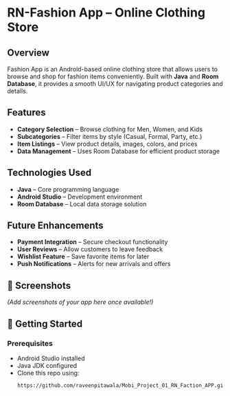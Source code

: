 # RN-Fashion App – Online Clothing Store  

## Overview  
Fashion App is an Android-based online clothing store that allows users to browse and shop for fashion items conveniently. Built with **Java** and **Room Database**, it provides a smooth UI/UX for navigating product categories and details.

## Features  
- **Category Selection** – Browse clothing for Men, Women, and Kids  
- **Subcategories** – Filter items by style (Casual, Formal, Party, etc.)  
- **Item Listings** – View product details, images, colors, and prices  
- **Data Management** – Uses Room Database for efficient product storage  

## Technologies Used  
- **Java** – Core programming language  
- **Android Studio** – Development environment  
- **Room Database** – Local data storage solution  

## Future Enhancements  
- **Payment Integration** – Secure checkout functionality  
- **User Reviews** – Allow customers to leave feedback  
- **Wishlist Feature** – Save favorite items for later  
- **Push Notifications** – Alerts for new arrivals and offers  

## 📸 Screenshots  
*(Add screenshots of your app here once available!)*  

## 🔗 Getting Started  
### Prerequisites  
- Android Studio installed  
- Java JDK configured  
- Clone this repo using:  
  ```sh
  https://github.com/raveenpitawala/Mobi_Project_01_RN_Faction_APP.git
